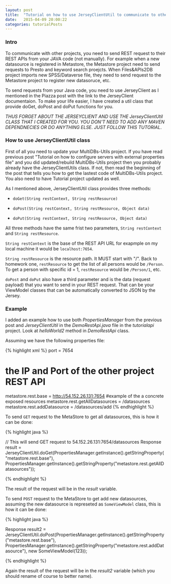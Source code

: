 ```yaml
---
layout: post
title:  "Tutorial on how to use JerseyClientUtil to communicate to other projects via REST API from java code"
date:   2015-04-09 20:00:22
categories: tutorialPosts
---
```


### Intro

To communicate with other projects, you need to send REST request to their REST APIs from your JAVA code (not manually). For example when a new datasource is registered in Metastore, the Metastore project need to send requests to Presto and keyword search proejcts. When Files&APIs2DB project imports new SPSS/Dataverse file, they need to send request to the Metastore project to register new datasoruce, etc.

To send requests from your Java code, you need to use JerseyClient as I mentioned in the Piazza post with the link to the JerseyClient documentaion. To make your life easier, I have created a util class that provide doGet, doPost and doPut functions for you.

*THUS FORGET ABOUT THE JERSEYCLIENT AND USE THE JerseyClientUtil CLASS THAT I CREATED FOR YOU. YOU DON'T NEED TO ADD ANY MAVEN DEPENDNECIES OR DO ANYTHING ELSE. JUST FOLLOW THIS TUTORIAL*.

### How to use JerseyClientUtil class

First of all you need to update your MultiDBs-Utils project. If you have read previous post "Tutorial on how to configure servers with external properties file" and you did updated/rebuild MultiDBs-Utils project then you probably already have the JerseyClientUtils class. If not, then read the beginning of the post that tells you how to get the lastest code of MultiDBs-Utils project. You also need to have Tutorial project updated as well.

As I mentioned above, JerseyClientUtil class provides three methods:

+ `doGet(String restContext, String restResource)`

+ `doPost(String restContext, String restResource, Object data)`

+ `doPut(String restContext, String restResource, Object data)`

All three methods have the same frist two parameters, `String restContext` and `String restResource`.

`String restContext` is the base of the REST API URL for exapmple on my local machine it would be `localhost:7654`.

`String restResource` is the resource path. It MUST start with "/". Back to homework one, `restResource` to get the list of all persons would be `/Person`. To get a person with specific id = 1, `restResource` would be `/Person/1`, etc.

`doPost` and `doPut` also have a third parameter and is the data (request payload) that you want to send in your REST request. That can be your ViewModel classes that can be automatically converted to JSON by the Jersey.

### Example

I added an example how to use both *PropertiesManager* from the previous post and *JerseyClientUtil* in the *DemoRestApi.java* file in the *tutorialapi* project. Look at *helloWorld2* method in *DemoRestApi* class.

Assuming we have the following properties file:

{% highlight xml %}
port = 7654

# the IP and Port of the other project REST API
metastore.rest.base = http://54.152.26.131:7654
#example of the a concrete exposed resources
metastore.rest.getAllDatasources = /datasources
metastore.rest.addDatasource = /datasources/add
{% endhighlight %}

To send `GET` request to the MetaStore to get all datasources, this is how it can be done:

{% highlight java %}

// This will send GET request to 54.152.26.131:7654/datasources
Response result = JerseyClientUtil.doGet(PropertiesManager.getInstance().getStringProperty("metastore.rest.base"), PropertiesManager.getInstance().getStringProperty("metastore.rest.getAllDatasources"));

{% endhighlight %}

The result of the request will be in the *result* variable.

To send `POST` request to the MetaStore to get add new datasources, assuming the new datasource is represeted as `SomeViewModel` class, this is how it can be done:

{% highlight java %}

Response result2 = JerseyClientUtil.doPost(PropertiesManager.getInstance().getStringProperty("metastore.rest.base"), PropertiesManager.getInstance().getStringProperty("metastore.rest.addDatasource"), new SomeViewModel(123));

{% endhighlight %}

Again the result of the request will be in the *result2* variable (which you should rename of course to better name).
